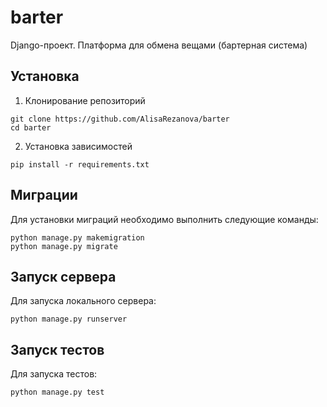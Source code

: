 # barter

Django-проект. Платформа для обмена вещами (бартерная система)

## Установка

1. Клонирование репозиторий
``` 
git clone https://github.com/AlisaRezanova/barter
cd barter
```
2. Установка зависимостей
```
pip install -r requirements.txt
```

## Миграции

Для установки миграций необходимо выполнить следующие команды:
```
python manage.py makemigration
python manage.py migrate
```

## Запуск сервера

Для запуска локального сервера:
```
python manage.py runserver
```

## Запуск тестов

Для запуска тестов:
```
python manage.py test
```
